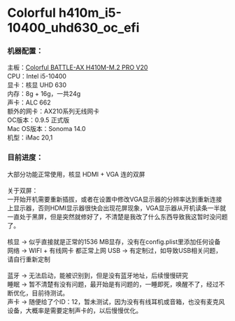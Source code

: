 # Colorful h410m_i5-10400_uhd630_oc_efi

### 机器配置：

主板：[Colorful BATTLE-AX H410M-M.2 PRO V20](https://colorful.cn/home/Product?id=826&mid=84)</br>
CPU：Intel i5-10400</br>
显卡：核显 UHD 630</br>
内存：8g + 16g，一共24g</br>
声卡：ALC 662</br>
额外的网卡：AX210系列无线网卡</br>
OC版本：0.9.5 正式版</br>
Mac OS版本：Sonoma 14.0</br>
机型：iMac 20,1</br>

### 目前进度：

大部分功能正常使用，核显 HDMI + VGA 连的双屏</br></br>
关于双屏：</br>
一开始开机需要重新插拔，或者在设置中修改VGA显示器的分辨率达到重新连接上显示器，否则HDMI显示器很快会出现花屏现象，VGA显示器从开机读条一半就一直处于黑屏，但是突然就修好了，不清楚是我改了什么东西导致我这暂时没问题了。</br></br>
核显 -> 似乎直接就是正常的1536 MB显存，没有在config.plist里添加任何设备</br>
网络 -> WIFI + 有线网卡 都正常上网
USB -> 有定制过，如导致USB相关问题，请自行重新定制
</br></br>
蓝牙 -> 无法启动，能被识别到，但是没有蓝牙地址，后续慢慢研究</br>
睡眠 -> 暂不清楚有没有问题，最开始是有问题的，一睡即死，唤醒不了，经过不断优化，目前待测试。</br>
声卡 -> 随便给了个ID：12，暂未测试，因为没有有线耳机或音箱，也没有麦克风设备，大概率是需要定制声卡的，以后慢慢优化。

